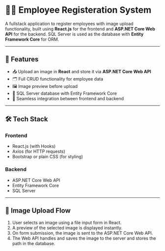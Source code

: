 # 👨‍💼 Employee Registeration System

A fullstack application to register employees with image upload functionality, built using **React.js** for the frontend and **ASP.NET Core Web API** for the backend. SQL Server is used as the database with **Entity Framework Core** for ORM.

---

## 🚀 Features

- 📤 Upload an image in **React** and store it via **ASP.NET Core Web API**
- 🗂️ Full CRUD functionality for employee data
- 🖼️ Image preview before upload
- 🧰 SQL Server database with Entity Framework Core
- 🎯 Seamless integration between frontend and backend

---

## 🛠 Tech Stack

### Frontend
- React.js (with Hooks)
- Axios (for HTTP requests)
- Bootstrap or plain CSS (for styling)

### Backend
- ASP.NET Core Web API
- Entity Framework Core
- SQL Server

---

## 📸 Image Upload Flow

1. User selects an image using a file input form in React.
2. A preview of the selected image is displayed instantly.
3. On form submission, the image is sent to the ASP.NET Core Web API.
4. The Web API handles and saves the image to the server and stores the path in the database.
